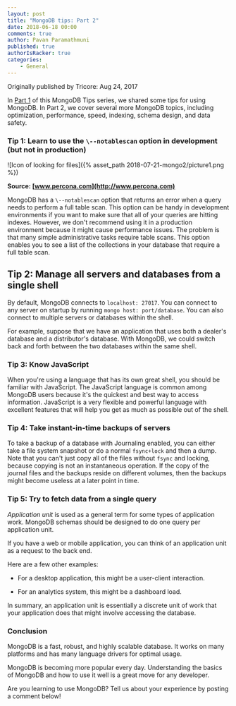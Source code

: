 ```yaml
---
layout: post
title: "MongoDB tips: Part 2"
date: 2018-06-18 00:00
comments: true
author: Pavan Paramathmuni
published: true
authorIsRacker: true
categories:
    - General
---
```


Originally published by Tricore: Aug 24, 2017

In [Part 1](https://developer.rackspace.com/blog/2018-07-21-mongodb2/) of this
MongoDB Tips series, we shared some tips for using MongoDB. In Part 2, we
cover several more MongoDB topics, including optimization,
performance, speed, indexing, schema design, and data safety.

<!-- more -->

### Tip 1: Learn to use the ``\--notablescan`` option in development (but not in production)

![Icon of looking for files]({% asset_path 2018-07-21-mongo2/picture1.png %})

**Source: [www.percona.com](http://www.percona.com)**

MongoDB has a ``\--notablescan`` option that returns an error when a query
needs to perform a full table scan. This option can be handy in development
environments if you want to make sure that all of your queries are hitting
indexes. However, we don't recommend using it in a production environment
because it might cause performance issues. The problem is that many simple
administrative tasks require table scans. This option enables you to see a
list of the collections in your database that require a full table scan.

## Tip 2: Manage all servers and databases from a single shell

By default, MongoDB connects to ``localhost: 27017``. You can connect to any
server on startup by running ``mongo host: port/database``. You can also
connect to multiple servers or databases within the shell.

For example, suppose that we have an application that uses both a dealer's
database and a distributor's database. With MongoDB, we could switch back and
forth between the two databases within the same shell.

### Tip 3: Know JavaScript

When you're using a language that has its own great shell, you should
be familiar with JavaScript. The JavaScript language is common among MongoDB
users because it's the quickest and best way to access information. JavaScript
is a very flexible and powerful language with excellent features that will
help you get as much as possible out of the shell.

### Tip 4: Take instant-in-time backups of servers

To take a backup of a database with Journaling enabled, you can either
take a file system snapshot or do a normal ``fsync+lock`` and then a dump.
Note that you can't just copy all of the files without ``fsync`` and
locking, because copying is not an instantaneous operation. If the copy of
the journal files and the backups reside on different volumes, then the
backups might become useless at a later point in time.

### Tip 5: Try to fetch data from a single query

*Application unit* is used as a general term for some types of application
work. MongoDB schemas should be designed to do one query per application unit.

If you have a web or mobile application, you can think of an application unit
as a request to the back end.

Here are a few other examples:

- For a desktop application, this might be a user-client interaction.

- For an analytics system, this might be a dashboard load.

In summary, an application unit is essentially a discrete unit of work that
your application does that might involve accessing the database.

### Conclusion

MongoDB is a fast, robust, and highly scalable database. It works on many
platforms and has many language drivers for optimal usage.

MongoDB is becoming more popular every day. Understanding the basics of
MongoDB and how to use it well is a great move for any developer.

Are you learning to use MongoDB? Tell us about your experience by posting a
comment below!
